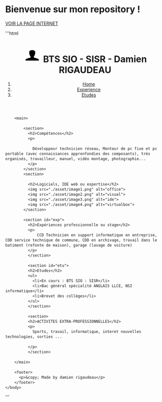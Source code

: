 # Bienvenue sur mon repository !

[VOIR LA PAGE INTERNET](https://damienrigaudeau.github.io/projet_portfolio/)

'''html
<!DOCTYPE html>
<html lang="fr">
<head>
  <meta charset="UTF-8">
  <meta name="description" content="cours html et css...">
  <meta name="viewport" content="width=device-width, initial-scale=1.0">
  <title>Portfolio</title>
  <link rel="icon" type="image/png" href="asset/icone.png">
  <link rel="stylesheet" type="text/css" href="./css/style.css">
</head>
<body>
    <header>
        <h1><img src="./asset/profil.png" alt="titre"> BTS SIO - SISR - Damien RIGAUDEAU</h1>
        <ol>
          <li><a href="#">Home</a></li>
          <li><a href="#exp">Experience</a></li>
          <li><a href="#etu">Etudes</a></li>
      </ol>
    </header>
 
        <main>
          
            <section>
              <h2>Compétences</h2>
              <p>

                Développeur technicien réseau, Monteur de pc fixe et pc portable (avec connaissances appronfondies des composants), très organisés, travailleur, manuel, vidéo montage, photographie...
              </p>
            </section>
            <section>
              
              <h2>Logiciels, IDE web ou expertise</h2>
              <img src="./asset/image1.png" alt="office">
              <img src="./asset/image2.png" alt="visual">
              <img src="./asset/image3.png" alt="ide">
              <img src="./asset/image4.png" alt="virtualbox">
            </section>
              
            <section id="exp">
              <h2>Expériences professionnelle ou stage</h2>
              <p>
                  CCD Technicien en support informatique en entreprise, CDD service technique de commune, CDD en archivage, travail dans le batiment (refonte de maison), garage (lavage de voiture)                
              </p>
              </section>
              
              <section id="etu">
              <h2>Etudes</h2>
              <ul>
                <li>En cours : BTS SIO : SISR</li>
                <li>Bac général spécialité ANGLAIS LLCE, NSI informatique</li>
                <li>Brevet des collèges</li>
              </ul>
              </section>

              <section>
              <h2>ACTIVITES EXTRA-PROFESSIONNELLES</h2>
              <p>
                Sports, travail, informatique, interet nouvelles technologies, sorties ...

              </p>
              </section>

        </main>

        <footer>
          <p>&copy; Made by damien rigaudeau</p>
        </footer>
    </body>
</html>
'''
